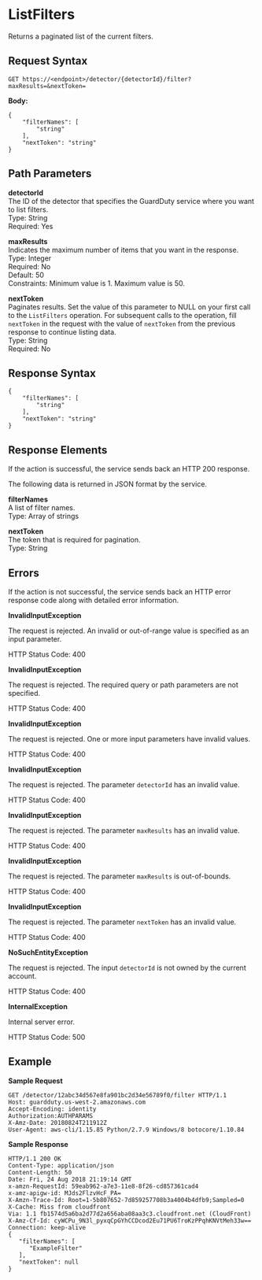 # ListFilters<a name="list-filters"></a>

Returns a paginated list of the current filters\.

## Request Syntax<a name="list-filters-request-syntax"></a>

```
GET https://<endpoint>/detector/{detectorId}/filter?maxResults=&nextToken=
```

**Body:**

```
{
    "filterNames": [
        "string"
    ],
    "nextToken": "string"
}
```

## Path Parameters<a name="list-filters-path-parameters"></a>

**detectorId**  
The ID of the detector that specifies the GuardDuty service where you want to list filters\.  
Type: String  
Required: Yes

**maxResults**  
Indicates the maximum number of items that you want in the response\.  
Type: Integer  
Required: No  
Default: 50  
Constraints: Minimum value is 1\. Maximum value is 50\.

**nextToken**  
Paginates results\. Set the value of this parameter to NULL on your first call to the `ListFilters` operation\. For subsequent calls to the operation, fill `nextToken` in the request with the value of `nextToken` from the previous response to continue listing data\.  
Type: String  
Required: No

## Response Syntax<a name="list-filters-response-syntax"></a>

```
{
    "filterNames": [
        "string"
    ],
    "nextToken": "string"
}
```

## Response Elements<a name="list-findings-response-parameters"></a>

If the action is successful, the service sends back an HTTP 200 response\.

The following data is returned in JSON format by the service\.

**filterNames**  
A list of filter names\.  
Type: Array of strings

**nextToken**  
The token that is required for pagination\.  
Type: String

## Errors<a name="list-filters-errors"></a>

If the action is not successful, the service sends back an HTTP error response code along with detailed error information\.

**InvalidInputException**

The request is rejected\. An invalid or out\-of\-range value is specified as an input parameter\.

HTTP Status Code: 400 

**InvalidInputException**

The request is rejected\. The required query or path parameters are not specified\.

HTTP Status Code: 400 

**InvalidInputException**

The request is rejected\. One or more input parameters have invalid values\.

HTTP Status Code: 400 

**InvalidInputException**

The request is rejected\. The parameter `detectorId` has an invalid value\.

HTTP Status Code: 400 

**InvalidInputException**

The request is rejected\. The parameter `maxResults` has an invalid value\.

HTTP Status Code: 400 

**InvalidInputException**

The request is rejected\. The parameter `maxResults` is out\-of\-bounds\.

HTTP Status Code: 400 

**InvalidInputException**

The request is rejected\. The parameter `nextToken` has an invalid value\.

HTTP Status Code: 400 

**NoSuchEntityException**

The request is rejected\. The input `detectorId` is not owned by the current account\.

HTTP Status Code: 400 

**InternalException**

Internal server error\.

HTTP Status Code: 500 

## Example<a name="list-filters-example"></a>

**Sample Request**

```
GET /detector/12abc34d567e8fa901bc2d34e56789f0/filter HTTP/1.1
Host: guardduty.us-west-2.amazonaws.com
Accept-Encoding: identity
Authorization:AUTHPARAMS
X-Amz-Date: 20180824T211912Z
User-Agent: aws-cli/1.15.85 Python/2.7.9 Windows/8 botocore/1.10.84
```

**Sample Response**

```
HTTP/1.1 200 OK
Content-Type: application/json
Content-Length: 50
Date: Fri, 24 Aug 2018 21:19:14 GMT
x-amzn-RequestId: 59eab962-a7e3-11e8-8f26-cd857361cad4
x-amz-apigw-id: MJds2FlzvHcF_PA=
X-Amzn-Trace-Id: Root=1-5b807652-7d859257708b3a4004b4dfb9;Sampled=0
X-Cache: Miss from cloudfront
Via: 1.1 fb1574d5a6ba2d77d2a656aba08aa3c3.cloudfront.net (CloudFront)
X-Amz-Cf-Id: cyWCPu_9N3l_pyxqCpGYhCCDcod2Eu71PU6TroKzPPqhKNVtMeh33w==
Connection: keep-alive
{
   "filterNames": [
      "ExampleFilter"
   ],
   "nextToken": null
}
```